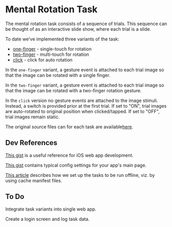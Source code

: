 # Mental Rotation Task

The mental rotation task consists of a sequence of trials.  This sequence can be
thought of as an interactive slide show, where each trial is a slide.

To date we've implemented three variants of the task:

* [one-finger](http://joyrexus.github.io/silc/tasks/rotation/one-finger) - single-touch for rotation
* [two-finger](http://joyrexus.github.io/silc/tasks/rotation/two-finger) - multi-touch for rotation
* [click](http://joyrexus.github.io/silc/tasks/rotation/click) - click for auto rotation

In the `one-finger` variant, a gesture event is attached to each trial image so that the image can be rotated with a single finger.

In the `two-finger` variant, a gesture event is attached to each trial image so that the image can be rotated with a two-finger rotation gesture.

In the `click` version no gesture events are attached to the image stimuli.  Instead, a switch is provided prior at the first trial.  If set to "ON", trial images are auto-rotated to original position when clicked/tapped.  If set to "OFF", trial images remain static.

The original source files can for each task are available[here](https://github.com/joyrexus/silc/tree/master/tasks/rotation).


## Dev References

[This gist](https://gist.github.com/joyrexus/5340416) is a useful reference for iOS web app development.

[This gist](https://gist.github.com/joyrexus/5340515) contains typical config settings for your app's main page.

[This article](http://www.html5rocks.com/en/tutorials/appcache/beginner/)
describes how we set up the tasks to be run offline, viz. by using cache
manifest files.


## To Do

Integrate task variants into single web app.

Create a login screen and log task data.
